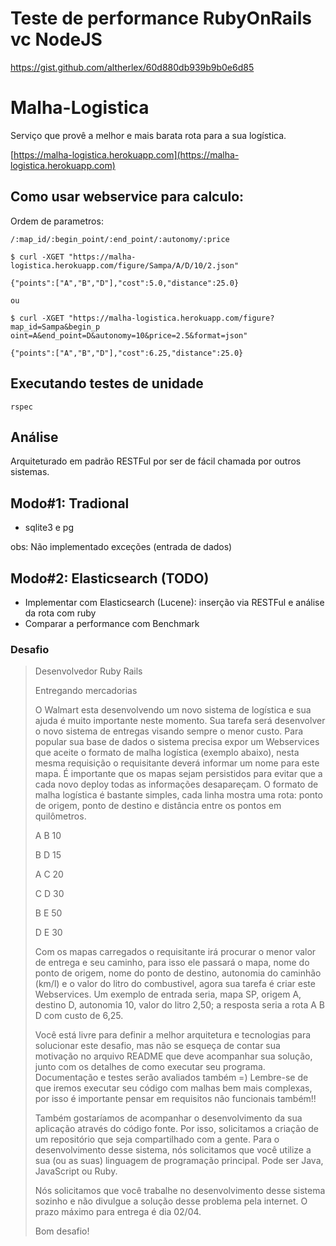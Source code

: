 # Teste de performance RubyOnRails vc NodeJS

https://gist.github.com/altherlex/60d880db939b9b0e6d85

# Malha-Logistica

Serviço que provê a melhor e mais barata rota para a sua logística.

[https://malha-logistica.herokuapp.com](https://malha-logistica.herokuapp.com)

## Como usar webservice para calculo:
Ordem de parametros: 
```
/:map_id/:begin_point/:end_point/:autonomy/:price
```

```
$ curl -XGET "https://malha-logistica.herokuapp.com/figure/Sampa/A/D/10/2.json"

{"points":["A","B","D"],"cost":5.0,"distance":25.0}

ou 

$ curl -XGET "https://malha-logistica.herokuapp.com/figure?map_id=Sampa&begin_p
oint=A&end_point=D&autonomy=10&price=2.5&format=json"

{"points":["A","B","D"],"cost":6.25,"distance":25.0}
```

## Executando testes de unidade

```
rspec
```

## Análise

Arquiteturado em padrão RESTFul por ser de fácil chamada por outros sistemas.

## Modo#1: Tradional
* sqlite3 e pg

obs: Não implementado exceções (entrada de dados)

## Modo#2: Elasticsearch (TODO)

* Implementar com Elasticsearch (Lucene): inserção via RESTFul e análise da rota com ruby
* Comparar a performance com Benchmark


### Desafio

> Desenvolvedor Ruby Rails
>
>Entregando mercadorias
>
>O Walmart esta desenvolvendo um novo sistema de logística e sua ajuda é muito importante neste momento. Sua tarefa será desenvolver o novo sistema de entregas visando sempre o menor custo. Para popular sua base de dados o sistema precisa expor um Webservices que aceite o formato de malha logística (exemplo abaixo), nesta mesma requisição o requisitante deverá informar um nome para este mapa. É importante que os mapas sejam persistidos para evitar que a cada novo deploy todas as informações desapareçam. O formato de malha logística é bastante simples, cada linha mostra uma rota: ponto de origem, ponto de destino e distância entre os pontos em quilômetros.
>
>
>A B 10
>
>B D 15
>
>A C 20
>
>C D 30
>
>B E 50
>
>D E 30
>
>
>Com os mapas carregados o requisitante irá procurar o menor valor de entrega e seu caminho, para isso ele passará o mapa, nome do ponto de origem, nome do ponto de destino, autonomia do caminhão (km/l) e o valor do litro do combustivel, agora sua tarefa é criar este Webservices. Um exemplo de entrada seria, mapa SP, origem A, destino D, autonomia 10, valor do litro 2,50; a resposta seria a rota A B D com custo de 6,25.
>
>Você está livre para definir a melhor arquitetura e tecnologias para solucionar este desafio, mas não se esqueça de contar sua motivação no arquivo README que deve acompanhar sua solução, junto com os detalhes de como executar seu programa. Documentação e testes serão avaliados também =) Lembre-se de que iremos executar seu código com malhas bem mais complexas, por isso é importante pensar em requisitos não funcionais também!!
>
>Também gostaríamos de acompanhar o desenvolvimento da sua aplicação através do código fonte. Por isso, solicitamos a criação de um repositório que seja compartilhado com a gente. Para o desenvolvimento desse sistema, nós solicitamos que você utilize a sua (ou as suas) linguagem de programação principal. Pode ser Java, JavaScript ou Ruby.
>
>Nós solicitamos que você trabalhe no desenvolvimento desse sistema sozinho e não divulgue a solução desse problema pela internet. O prazo máximo para entrega é dia 02/04.
>
>Bom desafio!
